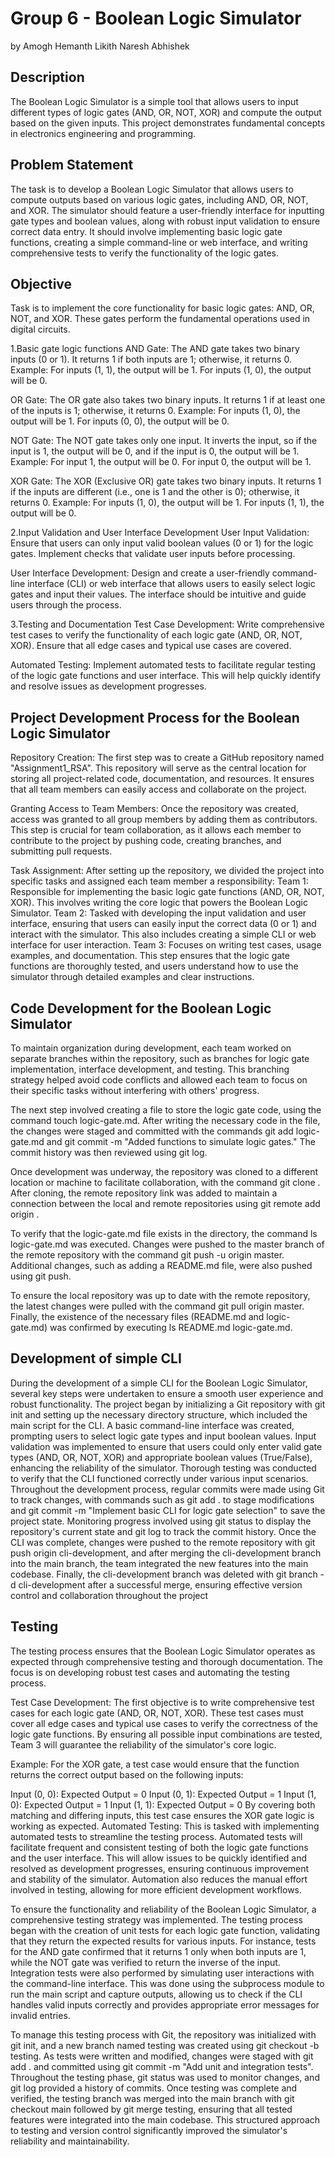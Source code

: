 # Group 6 - Boolean Logic Simulator
by Amogh Hemanth Likith Naresh Abhishek

## Description
The Boolean Logic Simulator is a simple tool that allows users to input different types of logic gates (AND, OR, NOT, XOR) and compute the output based on the given inputs. This project demonstrates fundamental concepts in electronics engineering and programming.

## Problem Statement
The task is to develop a Boolean Logic Simulator that allows users to compute outputs based on various logic gates, including AND, OR, NOT, and XOR. The simulator should feature a user-friendly interface for inputting gate types and boolean values, along with robust input validation to ensure correct data entry. It should involve implementing basic logic gate functions, creating a simple command-line or web interface, and writing comprehensive tests to verify the functionality of the logic gates. 

## Objective
Task is to implement the core functionality for basic logic gates: AND, OR, NOT, and XOR. These gates perform the fundamental operations used in digital circuits.

1.Basic gate logic functions
AND Gate:
The AND gate takes two binary inputs (0 or 1). It returns 1 if both inputs are 1; otherwise, it returns 0.
Example: For inputs (1, 1), the output will be 1. For inputs (1, 0), the output will be 0.

OR Gate:
The OR gate also takes two binary inputs. It returns 1 if at least one of the inputs is 1; otherwise, it returns 0.
Example: For inputs (1, 0), the output will be 1. For inputs (0, 0), the output will be 0.

NOT Gate:
The NOT gate takes only one input. It inverts the input, so if the input is 1, the output will be 0, and if the input is 0, the output will be 1.
Example: For input 1, the output will be 0. For input 0, the output will be 1.

XOR Gate:
The XOR (Exclusive OR) gate takes two binary inputs. It returns 1 if the inputs are different (i.e., one is 1 and the other is 0); otherwise, it returns 0.
Example: For inputs (1, 0), the output will be 1. For inputs (1, 1), the output will be 0.

2.Input Validation and User Interface Development
User Input Validation: Ensure that users can only input valid boolean values (0 or 1) for the logic gates. Implement checks that validate user inputs before processing.

User Interface Development: Design and create a user-friendly command-line interface (CLI) or web interface that allows users to easily select logic gates and input their values. The interface should be intuitive and guide users through the process.

3.Testing and Documentation
Test Case Development: Write comprehensive test cases to verify the functionality of each logic gate (AND, OR, NOT, XOR). Ensure that all edge cases and typical use cases are covered.

Automated Testing: Implement automated tests to facilitate regular testing of the logic gate functions and user interface. This will help quickly identify and resolve issues as development progresses.

## Project Development Process for the Boolean Logic Simulator

Repository Creation:
The first step was to create a GitHub repository named "Assignment1_RSA". This repository will serve as the central location for storing all project-related code, documentation, and resources. It ensures that all team members can easily access and collaborate on the project.

Granting Access to Team Members:
Once the repository was created, access was granted to all group members by adding them as contributors. This step is crucial for team collaboration, as it allows each member to contribute to the project by pushing code, creating branches, and submitting pull requests.

Task Assignment:
After setting up the repository, we divided the project into specific tasks and assigned each team member a responsibility:
Team 1: Responsible for implementing the basic logic gate functions (AND, OR, NOT, XOR). This involves writing the core logic that powers the Boolean Logic Simulator.
Team 2: Tasked with developing the input validation and user interface, ensuring that users can easily input the correct data (0 or 1) and interact with the simulator. This also includes creating a simple CLI or web interface for user interaction.
Team 3: Focuses on writing test cases, usage examples, and documentation. This step ensures that the logic gate functions are thoroughly tested, and users understand how to use the simulator through detailed examples and clear instructions.

## Code Development for the Boolean Logic Simulator

To maintain organization during development, each team worked on separate branches within the repository, such as branches for logic gate implementation, interface development, and testing. This branching strategy helped avoid code conflicts and allowed each team to focus on their specific tasks without interfering with others' progress.

The next step involved creating a file to store the logic gate code, using the command touch logic-gate.md. After writing the necessary code in the file, the changes were staged and committed with the commands git add logic-gate.md and git commit -m "Added functions to simulate logic gates." The commit history was then reviewed using git log.

Once development was underway, the repository was cloned to a different location or machine to facilitate collaboration, with the command git clone <repository-link>. After cloning, the remote repository link was added to maintain a connection between the local and remote repositories using git remote add origin <link>.

To verify that the logic-gate.md file exists in the directory, the command ls logic-gate.md was executed. Changes were pushed to the master branch of the remote repository with the command git push -u origin master. Additional changes, such as adding a README.md file, were also pushed using git push.

To ensure the local repository was up to date with the remote repository, the latest changes were pulled with the command git pull origin master. Finally, the existence of the necessary files (README.md and logic-gate.md) was confirmed by executing ls README.md logic-gate.md.

## Development of simple CLI 

During the development of a simple CLI for the Boolean Logic Simulator, several key steps were undertaken to ensure a smooth user experience and robust functionality. The project began by initializing a Git repository with git init and setting up the necessary directory structure, which included the main script for the CLI. A basic command-line interface was created, prompting users to select logic gate types and input boolean values. Input validation was implemented to ensure that users could only enter valid gate types (AND, OR, NOT, XOR) and appropriate boolean values (True/False), enhancing the reliability of the simulator. Thorough testing was conducted to verify that the CLI functioned correctly under various input scenarios. Throughout the development process, regular commits were made using Git to track changes, with commands such as git add . to stage modifications and git commit -m "Implement basic CLI for logic gate selection" to save the project state. Monitoring progress involved using git status to display the repository's current state and git log to track the commit history. Once the CLI was complete, changes were pushed to the remote repository with git push origin cli-development, and after merging the cli-development branch into the main branch, the team integrated the new features into the main codebase. Finally, the cli-development branch was deleted with git branch -d cli-development after a successful merge, ensuring effective version control and collaboration throughout the project

## Testing
The testing process ensures that the Boolean Logic Simulator operates as expected through comprehensive testing and thorough documentation. The focus is on developing robust test cases and automating the testing process.

Test Case Development: The first objective is to write comprehensive test cases for each logic gate (AND, OR, NOT, XOR). These test cases must cover all edge cases and typical use cases to verify the correctness of the logic gate functions. By ensuring all possible input combinations are tested, Team 3 will guarantee the reliability of the simulator's core logic.

Example: For the XOR gate, a test case would ensure that the function returns the correct output based on the following inputs:

Input (0, 0): Expected Output = 0
Input (0, 1): Expected Output = 1
Input (1, 0): Expected Output = 1
Input (1, 1): Expected Output = 0
By covering both matching and differing inputs, this test case ensures the XOR gate logic is working as expected.
Automated Testing: This is tasked with implementing automated tests to streamline the testing process. Automated tests will facilitate frequent and consistent testing of both the logic gate functions and the user interface. This will allow issues to be quickly identified and resolved as development progresses, ensuring continuous improvement and stability of the simulator. Automation also reduces the manual effort involved in testing, allowing for more efficient development workflows.

To ensure the functionality and reliability of the Boolean Logic Simulator, a comprehensive testing strategy was implemented. The testing process began with the creation of unit tests for each logic gate function, validating that they return the expected results for various inputs. For instance, tests for the AND gate confirmed that it returns 1 only when both inputs are 1, while the NOT gate was verified to return the inverse of the input. Integration tests were also performed by simulating user interactions with the command-line interface. This was done using the subprocess module to run the main script and capture outputs, allowing us to check if the CLI handles valid inputs correctly and provides appropriate error messages for invalid entries.

To manage this testing process with Git, the repository was initialized with git init, and a new branch named testing was created using git checkout -b testing. As tests were written and modified, changes were staged with git add . and committed using git commit -m "Add unit and integration tests". Throughout the testing phase, git status was used to monitor changes, and git log provided a history of commits. Once testing was complete and verified, the testing branch was merged into the main branch with git checkout main followed by git merge testing, ensuring that all tested features were integrated into the main codebase. This structured approach to testing and version control significantly improved the simulator's reliability and maintainability.


